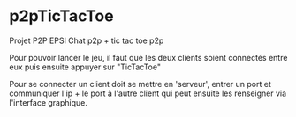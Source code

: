 # p2pTicTacToe

Projet P2P EPSI
Chat p2p + tic tac toe p2p

Pour pouvoir lancer le jeu, il faut que les deux clients soient connectés entre eux puis ensuite appuyer sur "TicTacToe"

Pour se connecter un client doit se mettre en 'serveur', entrer un port et communiquer l'ip + le port à l'autre client qui peut ensuite les renseigner via l'interface graphique.
